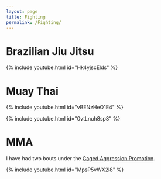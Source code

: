 ```yaml
---
layout: page
title: Fighting
permalink: /Fighting/
---
```


# Brazilian Jiu Jitsu

{% include youtube.html id="Hk4yjscElds" %}

# Muay Thai

{% include youtube.html id="vBENzHeO1E4" %}

{% include youtube.html id="0vtLnuh8sp8" %}

# MMA

I have had two bouts under the [Caged Aggression Promotion](http://www.cagedaggressionevents.com/home.html).

{% include youtube.html id="MpsP5vWX2l8" %}